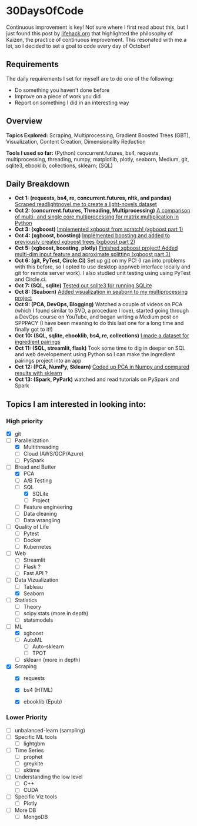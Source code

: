# 30DaysOfCode
Continuous improvement is key! Not sure where I first read about this, but I just found this post by [lifehack.org](https://www.lifehack.org/788823/continuous-improvement) that highlighted the philosophy of Kaizen, the practice of continuous improvement. This resonated with me a lot, so I decided to set a goal to code every day of October! 

## Requirements 
The daily requirements I set for myself are to do one of the following:
* Do something you haven't done before
* Improve on a piece of work you did
* Report on something I did in an interesting way

## Overview
**Topics Explored:** Scraping, Multiprocessing, Gradient Boosted Trees (GBT), Visualization, Content Creation, Dimensionality Reduction

**Tools I used so far:** (Python) concurrent.futures, bs4, requests, multiprocessing, threading, numpy, matplotlib, plotly, seaborn, Medium, git, sqlite3, ebooklib, collections, sklearn; (SQL)

## Daily Breakdown
* **Oct 1: (requests, bs4, re, concurrent.futures, nltk, and pandas)** [Scraped readlightnovel.me to create a light-novels dataset](https://github.com/yuvalofek/scraping-light-novel-data)
* **Oct 2: (concurrent.futures, Threading, Multiprocessing)** [A comparison of multi- and single core multiprocessing for matrix multiplication in Python](https://github.com/yuvalofek/MultiprocessingMatMul)
* **Oct 3: (xgboost)** [Implemented xgboost from scratch! (xgboost part 1)](https://github.com/yuvalofek/py_xgboost)
* **Oct 4: (xgboost, boosting)** [Implemented boosting and added to previously created xgboost trees (xgboost part 2)](https://github.com/yuvalofek/py_xgboost)
* **Oct 5: (xgboost, boosting, plotly)** [Finished xgboost project! Added multi-dim input feature and aproximate splitting (xgboost part 3)](https://github.com/yuvalofek/py_xgboost)
* **Oct 6: (git, PyTest, Circle.Ci)** Set up [git](https://git-scm.com/) on my PC! (I ran into problems with this before, so I opted to use desktop app/web interface locally and git for remote server work). I also studied unit testing using using PyTest and Circle.ci. 
* **Oct 7: (SQL, sqlite)** [Tested out sqlite3 for running SQLite](https://github.com/yuvalofek/sqlite_test)
* **Oct 8: (Seaborn)** [Added visualization in seaborn to my multiprocessing project](https://github.com/yuvalofek/MultiprocessingMatMul)
* **Oct 9: (PCA, DevOps, Blogging)** Watched a couple of videos on PCA (which I found similar to SVD, a procedure I love), started going through a DevOps course on YouTube, and began writing a Medium post on SPPPACY (I have been meaning to do this last one for a long time and finally got to it!) 
* **Oct 10: (SQL, sqlite, ebooklib, bs4, re, collections)** [I made a dataset for ingredient pairings](https://github.com/yuvalofek/Ingredient-Recommendation) 
* **Oct 11: (SQL, streamlit, flask)** Took some time to dig in deeper on SQL and web developement using Python so I can make the ingredient pairings project into an app 
* **Oct 12: (PCA, NumPy, Sklearn)** [Coded up PCA in Numpy and compared results with sklearn](https://github.com/yuvalofek/PCA)
* **Oct 13: (Spark, PyPark)** watched and read tutorials on PySpark and Spark

## Topics I am interested in looking into: 
### High priority
- [X] git
- [ ] Parallelization
  - [X] Multithreading
  - [ ] Cloud (AWS/GCP/Azure)
  - [ ] PySpark
- [ ] Bread and Butter
  - [X] PCA
  - [ ] A/B Testing
  - [ ] SQL
    - [X] SQLite
    - [ ] Project
  - [ ] Feature engineering
  - [ ] Data cleaning
  - [ ] Data wrangling
- [ ] Quality of Life
  - [ ] Pytest
  - [ ] Docker
  - [ ] Kubernetes 
- [ ] Web
  - [ ] Streamlit
  - [ ] Flask ?
  - [ ] Fast API ?
- [ ] Data Vizualization
  - [ ] Tableau
  - [X] Seaborn
- [ ] Statistics
  - [ ] Theory
  - [ ] scipy.stats (more in depth) 
  - [ ] statsmodels 
- [ ] ML
  - [X] xgboost
  - [ ] AutoML
    - [ ] Auto-sklearn
    - [ ] TPOT
  - [ ] sklearn (more in depth)
- [X] Scraping 
  - [X] requests 
  - [X] bs4 (HTML)
  - [X] ebooklib (Epub)


### Lower Priority
- [ ] unbalanced-learn (sampling)
- [ ] Specific ML tools
  - [ ] lightgbm
- [ ] Time Series
  - [ ] prophet
  - [ ] greykite
  - [ ] sktime
- [ ] Understanding the low level 
  - [ ] C++
  - [ ] CUDA
- [ ] Specific Viz tools
  - [ ] Plotly
- [ ] More DB
  - [ ] MongoDB
